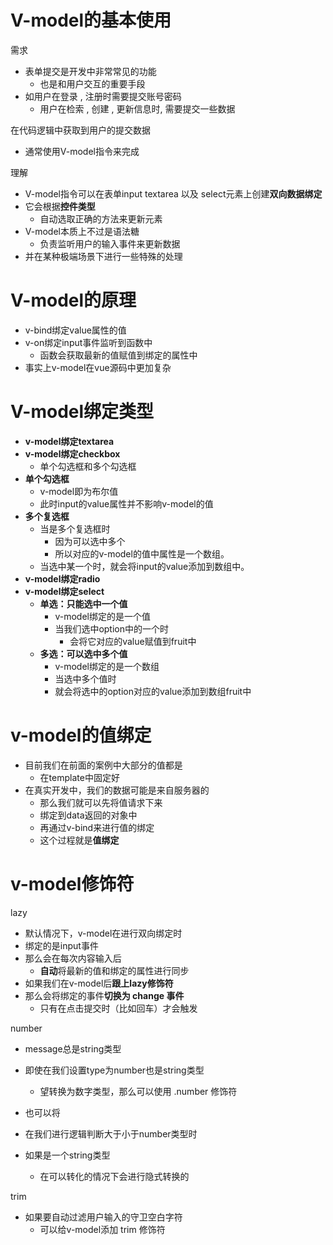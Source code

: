 # V-model的基本使用

需求

- 表单提交是开发中非常常见的功能
  - 也是和用户交互的重要手段
- 如用户在登录 , 注册时需要提交账号密码
  - 用户在检索 , 创建 , 更新信息时,  需要提交一些数据

在代码逻辑中获取到用户的提交数据

- 通常使用V-model指令来完成

理解

- V-model指令可以在表单input textarea 以及 select元素上创建**双向数据绑定**
- 它会根据**控件类型**
  - 自动选取正确的方法来更新元素
- V-model本质上不过是语法糖
  - 负责监听用户的输入事件来更新数据
- 并在某种极端场景下进行一些特殊的处理



# V-model的原理

- v-bind绑定value属性的值
- v-on绑定input事件监听到函数中
  - 函数会获取最新的值赋值到绑定的属性中
- 事实上v-model在vue源码中更加复杂



# V-model绑定类型

- **v-model绑定textarea**
- **v-model绑定checkbox**
  - 单个勾选框和多个勾选框
- **单个勾选框**
  -  v-model即为布尔值
  - 此时input的value属性并不影响v-model的值
- **多个复选框**
  - 当是多个复选框时
    - 因为可以选中多个
    - 所以对应的v-model的值中属性是一个数组。
  - 当选中某一个时，就会将input的value添加到数组中。
- **v-model绑定radio**
- **v-model绑定select**
  - **单选：只能选中一个值**
    - v-model绑定的是一个值
    - 当我们选中option中的一个时
      - 会将它对应的value赋值到fruit中
  - **多选：可以选中多个值**
    - v-model绑定的是一个数组
    -  当选中多个值时
      - 就会将选中的option对应的value添加到数组fruit中





# v-model的值绑定

- 目前我们在前面的案例中大部分的值都是
  - 在template中固定好
- 在真实开发中，我们的数据可能是来自服务器的
  - 那么我们就可以先将值请求下来
  - 绑定到data返回的对象中
  - 再通过v-bind来进行值的绑定
  - 这个过程就是**值绑定**



# v-model修饰符

lazy

- 默认情况下，v-model在进行双向绑定时
- 绑定的是input事件
- 那么会在每次内容输入后
  - **自动**将最新的值和绑定的属性进行同步
- 如果我们在v-model后**跟上lazy修饰符**
- 那么会将绑定的事件**切换为 change 事件**
  - 只有在点击提交时（比如回车）才会触发

number

- message总是string类型
- 即使在我们设置type为number也是string类型
  - 望转换为数字类型，那么可以使用 .number 修饰符
- 也可以将



- 在我们进行逻辑判断大于小于number类型时
- 如果是一个string类型
  - 在可以转化的情况下会进行隐式转换的

trim

- 如果要自动过滤用户输入的守卫空白字符
  - 可以给v-model添加 trim 修饰符

